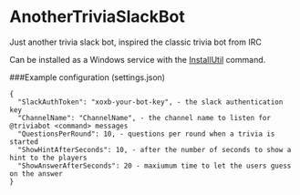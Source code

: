 # AnotherTriviaSlackBot
Just another trivia slack bot, inspired the classic trivia bot from IRC

Can be installed as a Windows service with the [InstallUtil](https://msdn.microsoft.com/en-us/library/sd8zc8ha(v=vs.110).aspx) command.

###Example configuration (settings.json)
```
{
  "SlackAuthToken": "xoxb-your-bot-key", - the slack authentication key
  "ChannelName": "ChannelName", - the channel name to listen for @triviabot <command> messages
  "QuestionsPerRound": 10, - questions per round when a trivia is started
  "ShowHintAfterSeconds": 10, - after the number of seconds to show a hint to the players
  "ShowAnswerAfterSeconds": 20 - maxiumum time to let the users guess on the answer
}
```
